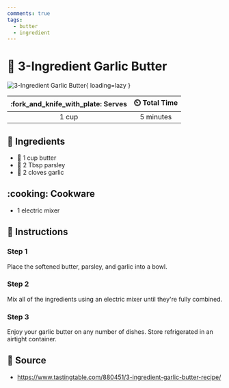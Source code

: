 ```yaml
---
comments: true
tags:
  - butter
  - ingredient
---
```

# :butter: 3-Ingredient Garlic Butter

![3-Ingredient Garlic Butter](../../assets/images/3-ingredient-garlic-butter.jpg){ loading=lazy }

| :fork_and_knife_with_plate: Serves | :timer_clock: Total Time |
|:----------------------------------:|:-----------------------: |
| 1 cup | 5 minutes |

## :salt: Ingredients

- :butter: 1 cup butter
- :herb: 2 Tbsp parsley
- :garlic: 2 cloves garlic

## :cooking: Cookware

- 1 electric mixer

## :pencil: Instructions

### Step 1

Place the softened butter, parsley, and garlic into a bowl.

### Step 2

Mix all of the ingredients using an electric mixer until they're fully combined.

### Step 3

Enjoy your garlic butter on any number of dishes. Store refrigerated in an airtight container.

## :link: Source

- <https://www.tastingtable.com/880451/3-ingredient-garlic-butter-recipe/>
